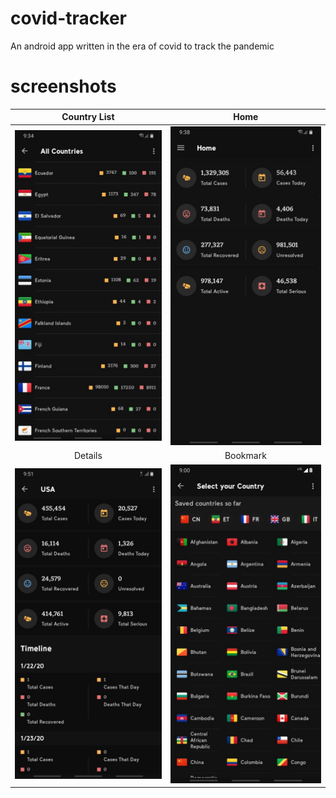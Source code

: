 # covid-tracker
An android app written in the era of covid to track the pandemic 
# screenshots
Country List             |  Home
:-------------------------:|:-------------------------:
![](https://github.com/mickeymgk/covid-tracker/blob/main/screenshots/photo_2022-12-21_20-00-01.jpg?raw=true)  |  ![](https://github.com/mickeymgk/covid-tracker/blob/main/screenshots/photo_2022-12-21_20-00-27.jpg?raw=true)
Details            |  Bookmark
![](https://github.com/mickeymgk/covid-tracker/blob/main/screenshots/photo_2022-12-21_20-00-38.jpg?raw=true)  |  ![](https://github.com/mickeymgk/covid-tracker/blob/main/screenshots/photo_2022-12-21_20-00-50.jpg?raw=true)
